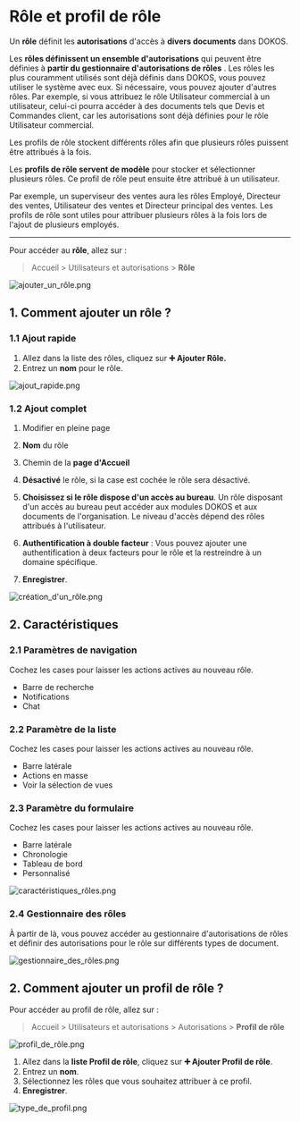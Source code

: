 # Rôle et profil de rôle
Un **rôle** définit les **autorisations** d'accès à **divers documents** dans DOKOS.

Les **rôles définissent un ensemble d'autorisations** qui peuvent être définies à **partir du gestionnaire d'autorisations de rôles** . Les rôles les plus couramment utilisés sont déjà définis dans DOKOS, vous pouvez utiliser le système avec eux. Si nécessaire, vous pouvez ajouter d'autres rôles. 
Par exemple, si vous attribuez le rôle Utilisateur commercial à un utilisateur, celui-ci pourra accéder à des documents tels que Devis et Commandes client, car les autorisations sont déjà définies pour le rôle Utilisateur commercial.

Les profils de rôle stockent différents rôles afin que plusieurs rôles puissent être attribués à la fois.

Les **profils de rôle servent de modèle** pour stocker et sélectionner plusieurs rôles. Ce profil de rôle peut ensuite être attribué à un utilisateur. 

Par exemple, un superviseur des ventes aura les rôles Employé, Directeur des ventes, Utilisateur des ventes et Directeur principal des ventes. Les profils de rôle sont utiles pour attribuer plusieurs rôles à la fois lors de l'ajout de plusieurs employés.

---

Pour accéder au **rôle**, allez sur :

> Accueil > Utilisateurs et autorisations > **Rôle**

![ajouter_un_rôle.png](/setup/role-ande-role-profile/ajouter_un_rôle.png)

## 1. Comment ajouter un rôle ?

### 1.1 Ajout rapide
1. Allez dans la liste des rôles, cliquez sur **:heavy_plus_sign: Ajouter Rôle.**
2. Entrez un **nom** pour le rôle.

![ajout_rapide.png](/setup/role-ande-role-profile/ajout_rapide.png)

### 1.2 Ajout complet

1. Modifier en pleine page
2. **Nom** du rôle
3. Chemin de la **page d'Accueil**
4. **Désactivé** le rôle, si la case est cochée le rôle sera désactivé.
5. **Choisissez si le rôle dispose d'un accès au bureau**. Un rôle disposant d'un accès au bureau peut accéder aux modules DOKOS et aux documents de l'organisation. Le niveau d'accès dépend des rôles attribués à l'utilisateur.
6. **Authentification à double facteur** : Vous pouvez ajouter une authentification à deux facteurs pour le rôle et la restreindre à un domaine spécifique.

4. **Enregistrer**.

![création_d'un_rôle.png](/setup/role-ande-role-profile/création_d'un_rôle.png)

## 2. Caractéristiques

### 2.1 Paramètres de navigation
Cochez les cases pour laisser les actions actives au nouveau rôle.

- Barre de recherche
- Notifications
- Chat

### 2.2 Paramètre de la liste
Cochez les cases pour laisser les actions actives au nouveau rôle.

- Barre latérale
- Actions en masse
- Voir la sélection de vues

### 2.3 Paramètre du formulaire
Cochez les cases pour laisser les actions actives au nouveau rôle.

- Barre latérale
- Chronologie
- Tableau de bord
- Personnalisé

![caractéristiques_rôles.png](/setup/role-ande-role-profile/caractéristiques_rôles.png)

### 2.4 Gestionnaire des rôles

À partir de là, vous pouvez accéder au gestionnaire d'autorisations de rôles et définir des autorisations pour le rôle sur différents types de document.

![gestionnaire_des_rôles.png](/setup/role-ande-role-profile/gestionnaire_des_rôles.png)


## 2. Comment ajouter un profil de rôle ?

Pour accéder au profil de rôle, allez sur :

> Accueil > Utilisateurs et autorisations > Autorisations > **Profil de rôle**

![profil_de_rôle.png](/setup/role-ande-role-profile/profil_de_rôle.png)

1. Allez dans la **liste Profil de rôle**, cliquez sur **:heavy_plus_sign: Ajouter Profil de rôle**.
2. Entrez un **nom**.
3. Sélectionnez les rôles que vous souhaitez attribuer à ce profil.
4. **Enregistrer**.

![type_de_profil.png](/setup/role-ande-role-profile/type_de_profil.png)
